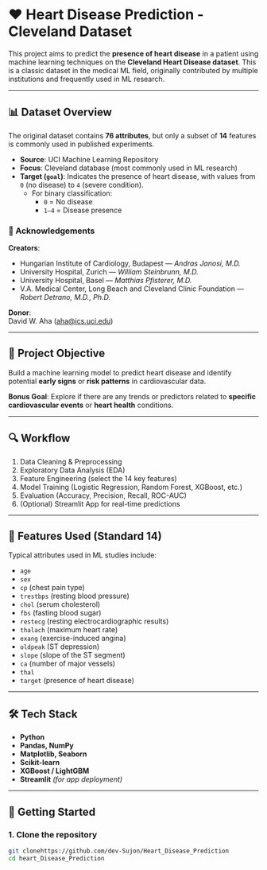 # ❤️ Heart Disease Prediction - Cleveland Dataset

This project aims to predict the **presence of heart disease** in a patient using machine learning techniques on the **Cleveland Heart Disease dataset**. This is a classic dataset in the medical ML field, originally contributed by multiple institutions and frequently used in ML research.

---

## 📊 Dataset Overview

The original dataset contains **76 attributes**, but only a subset of **14** features is commonly used in published experiments.

- **Source**: UCI Machine Learning Repository
- **Focus**: Cleveland database (most commonly used in ML research)
- **Target (`goal`)**: Indicates the presence of heart disease, with values from `0` (no disease) to `4` (severe condition).
    - For binary classification:
      - `0` = No disease
      - `1–4` = Disease presence

### 🏥 Acknowledgements

**Creators**:
- Hungarian Institute of Cardiology, Budapest — *Andras Janosi, M.D.*
- University Hospital, Zurich — *William Steinbrunn, M.D.*
- University Hospital, Basel — *Matthias Pfisterer, M.D.*
- V.A. Medical Center, Long Beach and Cleveland Clinic Foundation — *Robert Detrano, M.D., Ph.D.*

**Donor**:  
David W. Aha ([aha@ics.uci.edu](mailto:aha@ics.uci.edu))

---

## 🎯 Project Objective

Build a machine learning model to predict heart disease and identify potential **early signs** or **risk patterns** in cardiovascular data.

**Bonus Goal**: Explore if there are any trends or predictors related to **specific cardiovascular events** or **heart health** conditions.

---

## 🔍 Workflow

1. Data Cleaning & Preprocessing
2. Exploratory Data Analysis (EDA)
3. Feature Engineering (select the 14 key features)
4. Model Training (Logistic Regression, Random Forest, XGBoost, etc.)
5. Evaluation (Accuracy, Precision, Recall, ROC-AUC)
6. (Optional) Streamlit App for real-time predictions

---

## 📂 Features Used (Standard 14)

Typical attributes used in ML studies include:

- `age`
- `sex`
- `cp` (chest pain type)
- `trestbps` (resting blood pressure)
- `chol` (serum cholesterol)
- `fbs` (fasting blood sugar)
- `restecg` (resting electrocardiographic results)
- `thalach` (maximum heart rate)
- `exang` (exercise-induced angina)
- `oldpeak` (ST depression)
- `slope` (slope of the ST segment)
- `ca` (number of major vessels)
- `thal`
- `target` (presence of heart disease)

---

## 🛠 Tech Stack

- **Python**
- **Pandas, NumPy**
- **Matplotlib, Seaborn**
- **Scikit-learn**
- **XGBoost / LightGBM**
- **Streamlit** *(for app deployment)*

---

## 🚀 Getting Started

### 1. Clone the repository

```bash
git clonehttps://github.com/dev-Sujon/Heart_Disease_Prediction
cd heart_Disease_Prediction
